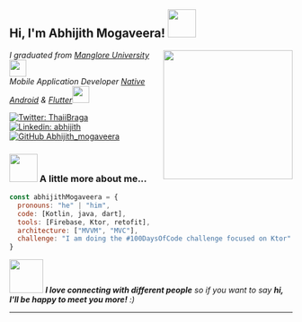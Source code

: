 <h2> Hi, I'm Abhijith Mogaveera! <img src="https://media.giphy.com/media/mGcNjsfWAjY5AEZNw6/giphy.gif" width="50"></h2>
<img align='right' src="https://media.giphy.com/media/uK3mEG7Yv6UhnGLNLt/giphy.gif" width="230">
<p><em>I graduated from <a href="https://mangaloreuniversity.ac.in/">Manglore University</a><img src="https://media.giphy.com/media/fYSnHlufseco8Fh93Z/giphy.gif" width="30"></br>Mobile Application Developer <a href="https://developer.android.com/">Native Android</a> & <a href="https://flutter.dev/">Flutter</a><img src="https://media.giphy.com/media/WUlplcMpOCEmTGBtBW/giphy.gif" width="30"> 
</em></p>

[![Twitter: ThaiiBraga](https://img.shields.io/twitter/follow/AbhijithMogave2?style=social)](https://twitter.com/AbhijithMogave2)
[![Linkedin: abhijith](https://img.shields.io/badge/-abhijith_mogaveera-blue?style=flat-square&logo=Linkedin&logoColor=white&link=https://www.linkedin.com/in/abhijith-mogaveera-822308199/)](https://www.linkedin.com/in/abhijith-mogaveera-822308199/)
[![GitHub Abhijith_mogaveera](https://img.shields.io/github/followers/AbhijithMogaveera?label=follow&style=social)](https://github.com/AbhijithMogaveera/)

### <img src="https://media.giphy.com/media/VgCDAzcKvsR6OM0uWg/giphy.gif" width="50"> A little more about me...  

```javascript
const abhijithMogaveera = {
  pronouns: "he" | "him",
  code: [Kotlin, java, dart],
  tools: [Firebase, Ktor, retofit],
  architecture: ["MVVM", "MVC"],
  challenge: "I am doing the #100DaysOfCode challenge focused on Ktor"
}
```

<img src="https://media.giphy.com/media/LnQjpWaON8nhr21vNW/giphy.gif" width="60"> <em><b>I love connecting with different people</b> so if you want to say <b>hi, I'll be happy to meet you more!</b> :)</em>

---
